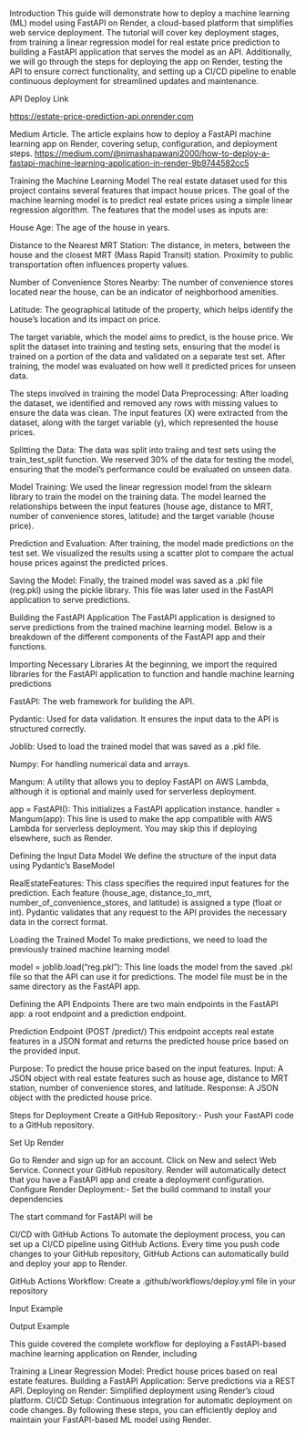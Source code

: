 Introduction
This guide will demonstrate how to deploy a machine learning (ML) model using FastAPI on Render, a cloud-based platform that simplifies web service deployment. The tutorial will cover key deployment stages, from training a linear regression model for real estate price prediction to building a FastAPI application that serves the model as an API. Additionally, we will go through the steps for deploying the app on Render, testing the API to ensure correct functionality, and setting up a CI/CD pipeline to enable continuous deployment for streamlined updates and maintenance.

API Deploy Link

https://estate-price-prediction-api.onrender.com

Medium Article.
The article explains how to deploy a FastAPI machine learning app on Render, covering setup, configuration, and deployment steps.
https://medium.com/@nimashapawani2000/how-to-deploy-a-fastapi-machine-learning-application-in-render-9b9744582cc5

Training the Machine Learning Model
The real estate dataset used for this project contains several features that impact house prices. The goal of the machine learning model is to predict real estate prices using a simple linear regression algorithm. The features that the model uses as inputs are:

House Age: The age of the house in years.

Distance to the Nearest MRT Station: The distance, in meters, between the house and the closest MRT (Mass Rapid Transit) station. Proximity to public transportation often influences property values.

Number of Convenience Stores Nearby: The number of convenience stores located near the house, can be an indicator of neighborhood amenities.

Latitude: The geographical latitude of the property, which helps identify the house’s location and its impact on price.

The target variable, which the model aims to predict, is the house price. We split the dataset into training and testing sets, ensuring that the model is trained on a portion of the data and validated on a separate test set. After training, the model was evaluated on how well it predicted prices for unseen data.

The steps involved in training the model
Data Preprocessing: After loading the dataset, we identified and removed any rows with missing values to ensure the data was clean. The input features (X) were extracted from the dataset, along with the target variable (y), which represented the house prices.




Splitting the Data: The data was split into traiing and test sets using the train_test_split function. We reserved 30% of the data for testing the model, ensuring that the model’s performance could be evaluated on unseen data.

Model Training: We used the linear regression model from the sklearn library to train the model on the training data. The model learned the relationships between the input features (house age, distance to MRT, number of convenience stores, latitude) and the target variable (house price).


Prediction and Evaluation: After training, the model made predictions on the test set. We visualized the results using a scatter plot to compare the actual house prices against the predicted prices.


Saving the Model: Finally, the trained model was saved as a .pkl file (reg.pkl) using the pickle library. This file was later used in the FastAPI application to serve predictions.


Building the FastAPI Application
The FastAPI application is designed to serve predictions from the trained machine learning model. Below is a breakdown of the different components of the FastAPI app and their functions.

Importing Necessary Libraries
At the beginning, we import the required libraries for the FastAPI application to function and handle machine learning predictions


FastAPI: The web framework for building the API.

Pydantic: Used for data validation. It ensures the input data to the API is structured correctly.

Joblib: Used to load the trained model that was saved as a .pkl file.

Numpy: For handling numerical data and arrays.

Mangum: A utility that allows you to deploy FastAPI on AWS Lambda, although it is optional and mainly used for serverless deployment.

app = FastAPI(): This initializes a FastAPI application instance.
handler = Mangum(app): This line is used to make the app compatible with AWS Lambda for serverless deployment. You may skip this if deploying elsewhere, such as Render.

Defining the Input Data Model
We define the structure of the input data using Pydantic’s BaseModel


RealEstateFeatures: This class specifies the required input features for the prediction. Each feature (house_age, distance_to_mrt, number_of_convenience_stores, and latitude) is assigned a type (float or int).
Pydantic validates that any request to the API provides the necessary data in the correct format.

Loading the Trained Model
To make predictions, we need to load the previously trained machine learning model


model = joblib.load(“reg.pkl”): This line loads the model from the saved .pkl file so that the API can use it for predictions. The model file must be in the same directory as the FastAPI app.

Defining the API Endpoints
There are two main endpoints in the FastAPI app: a root endpoint and a prediction endpoint.


Prediction Endpoint (POST /predict/)
This endpoint accepts real estate features in a JSON format and returns the predicted house price based on the provided input.


Purpose: To predict the house price based on the input features.
Input: A JSON object with real estate features such as house age, distance to MRT station, number of convenience stores, and latitude.
Response: A JSON object with the predicted house price.

Steps for Deployment
Create a GitHub Repository:- Push your FastAPI code to a GitHub repository.

Set Up Render

Go to Render and sign up for an account.
Click on New and select Web Service.
Connect your GitHub repository.
Render will automatically detect that you have a FastAPI app and create a deployment configuration.
Configure Render Deployment:- Set the build command to install your dependencies


The start command for FastAPI will be


CI/CD with GitHub Actions
To automate the deployment process, you can set up a CI/CD pipeline using GitHub Actions. Every time you push code changes to your GitHub repository, GitHub Actions can automatically build and deploy your app to Render.

GitHub Actions Workflow:
Create a .github/workflows/deploy.yml file in your repository



Input Example

Output Example

This guide covered the complete workflow for deploying a FastAPI-based machine learning application on Render, including

Training a Linear Regression Model: Predict house prices based on real estate features.
Building a FastAPI Application: Serve predictions via a REST API.
Deploying on Render: Simplified deployment using Render’s cloud platform.
CI/CD Setup: Continuous integration for automatic deployment on code changes.
By following these steps, you can efficiently deploy and maintain your FastAPI-based ML model using Render.
